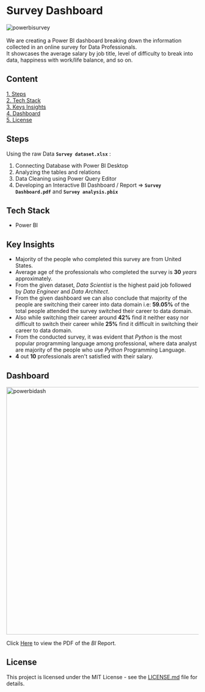 # Survey Dashboard

![powerbisurvey](https://github.com/jeanbaptistejacq/Survey-Dashboard-PowerBI/assets/80902643/ae92bba5-ec3c-45c6-939d-673177e06b59)
</br>
</br>
We are creating a Power BI dashboard breaking down the information collected in an online survey for Data Professionals. 
</br>
It showcases the average salary by job title, level of difficulty to break into data, happiness with work/life balance, and so on.

## Content

[1. Steps](#steps)  
[2. Tech Stack](#tech-stack)  
[3. Keys Insights](#key-insights)  
[4. Dashboard](#dashboard)  
[5. License](#license)  

## Steps
Using the raw Data **`Survey dataset.xlsx`** :
1. Connecting Database with Power BI Desktop
2. Analyzing the tables and relations
3. Data Cleaning using Power Query Editor
4. Developing an Interactive BI Dashboard / Report => **`Survey Dashboard.pdf`** and **`Survey analysis.pbix`**


## Tech Stack
- Power BI

## Key Insights
- Majority of the people who completed this survey are from United States.
- Average age of the professionals who completed the survey is **30** *years* approximately.
- From the given dataset, *Data Scientist* is the highest paid job followed by *Data Engineer* and *Data Architect*.
- From the given dashboard we can also conclude that majority of the people are switching their career into data domain i.e: **59.05%** of the total people attended the survey switched their career to data domain.
- Also while switching their career around **42%** find it neither easy nor difficult to switch their career while **25%** find it difficult in switching their career to data domain.
- From the conducted survey, it was evident that *Python* is the most popular programming language among professional, where data analyst are majority of the people who use *Python* Programming Language.
- **4** out **10** professionals aren't satisfied with their salary.

## Dashboard
<img width="649" alt="powerbidash" src="https://github.com/jeanbaptistejacq/Survey-Dashboard-PowerBI/assets/80902643/193284a4-fbfe-46be-921a-4d01658bfa23">
</br>

Click [Here](https://github.com/Syed-Sarfaraz-Ahmed/Data-Professional-Survey-Breakdown/blob/main/Data%20Professional%20Survey%20Breakdown.pdf) to view the PDF of the *BI* Report.

## License

This project is licensed under the MIT License - see the [LICENSE.md](LICENSE) file for details.
